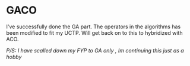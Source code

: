 # GACO

I've successfully done the GA part. The operators in the algorithms has been modified to fit my UCTP. 
Will get back on to this to hybridized with ACO.

*P/S: I have scalled down my FYP to GA only , Im continuing this just as a hobby*
